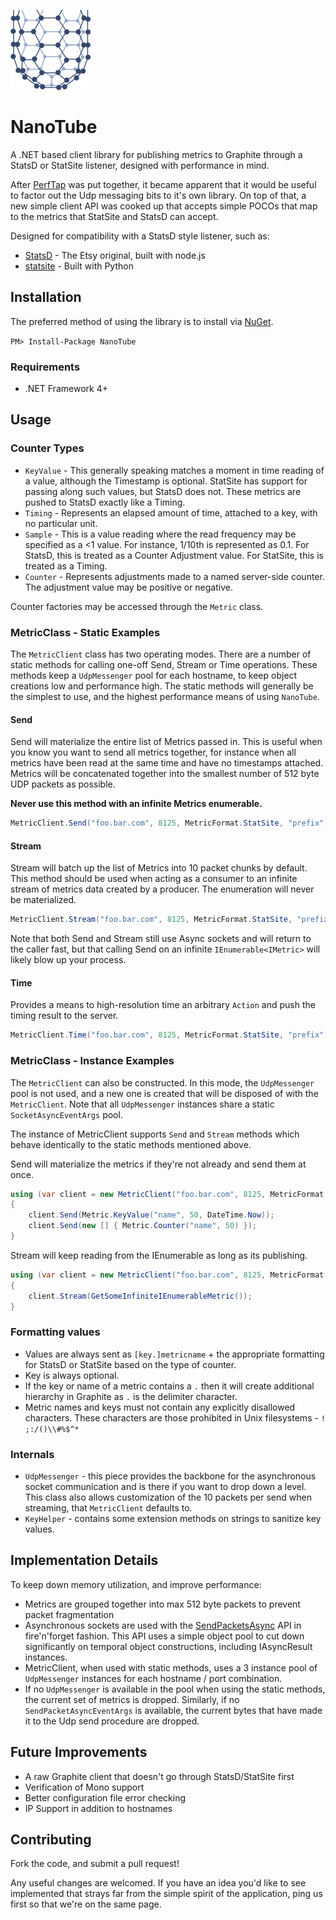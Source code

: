 ![Logo](https://github.com/EastPoint/NanoTube/raw/master/logo-128.png)
# NanoTube 
A .NET based client library for publishing metrics to Graphite through a StatsD or StatSite listener, designed with performance in mind.

After [PerfTap](https://github.com/EastPoint/PerfTap) was put together, it became apparent that it would be useful to factor out the Udp messaging bits to it's own library.  On top of that, a new simple client API was cooked up that accepts simple POCOs that map to the metrics that StatSite and StatsD can accept.

Designed for compatibility with a StatsD style listener, such as:

* [StatsD](https://github.com/etsy/statsd) - The Etsy original, built with node.js
* [statsite](https://github.com/kiip/statsite) - Built with Python

## Installation

The preferred method of using the library is to install via [NuGet](http://nuget.org).

<div><p><code>PM&gt; Install-Package NanoTube</code></p></div>

### Requirements

* .NET Framework 4+

## Usage

### Counter Types

* `KeyValue` - This generally speaking matches a moment in time reading of a value, although the Timestamp is optional.  StatSite has support for passing along such values, but StatsD does not.  These metrics are pushed to StatsD exactly like a Timing.
* `Timing` - Represents an elapsed amount of time, attached to a key, with no particular unit.  
* `Sample` - This is a value reading where the read frequency may be specified as a <1 value.  For instance, 1/10th is represented as 0.1.  For StatsD, this is treated as a Counter Adjustment value.  For StatSite, this is treated as a Timing.
* `Counter` - Represents adjustments made to a named server-side counter.  The adjustment value may be positive or negative.

Counter factories may be accessed through the `Metric` class.


### MetricClass - Static Examples

The `MetricClient` class has two operating modes.  There are a number of static methods for calling one-off Send, Stream or Time operations.  These methods keep a `UdpMessenger` pool for each hostname, to keep object creations low and performance high.  The static methods will generally be the simplest to use, and the highest performance means of using `NanoTube`.


#### Send
Send will materialize the entire list of Metrics passed in.  This is useful when you know you want to send all metrics together, for instance when all metrics have been read at the same time and have no timestamps attached.  Metrics will be concatenated together into the smallest number of 512 byte UDP packets as possible.

**Never use this method with an infinite Metrics enumerable.**

```csharp
MetricClient.Send("foo.bar.com", 8125, MetricFormat.StatSite, "prefix", new [] { Metric.Counter("name", 50) })
```

#### Stream
Stream will batch up the list of Metrics into 10 packet chunks by default.  This method should be used when acting as a consumer to an infinite stream of metrics data created by a producer.  The enumeration will never be materialized.

```csharp
MetricClient.Stream("foo.bar.com", 8125, MetricFormat.StatSite, "prefix", GetSomeInfiniteIEnumerableMetric())
```

Note that both Send and Stream still use Async sockets and will return to the caller fast, but that calling Send on an infinite ```IEnumerable<IMetric>``` will likely blow up your process.

#### Time
Provides a means to high-resolution time an arbitrary `Action` and push the timing result to the server.

```csharp
MetricClient.Time("foo.bar.com", 8125, MetricFormat.StatSite, "prefix", () => { Thread.Sleep(1); });
```

### MetricClass - Instance Examples

The `MetricClient` can also be constructed.  In this mode, the `UdpMessenger` pool is not used, and a new one is created that will be disposed of with the `MetricClient`.  Note that all `UdpMessenger` instances share a static `SocketAsyncEventArgs` pool.

The instance of MetricClient supports `Send` and `Stream` methods which behave identically to the static methods mentioned above.

Send will materialize the metrics if they're not already and send them at once.

```csharp
using (var client = new MetricClient("foo.bar.com", 8125, MetricFormat.StatSite, "prefix"))
{
	client.Send(Metric.KeyValue("name", 50, DateTime.Now));
	client.Send(new [] { Metric.Counter("name", 50) });
}
```

Stream will keep reading from the IEnumerable as long as its publishing.

```csharp
using (var client = new MetricClient("foo.bar.com", 8125, MetricFormat.StatSite, "prefix"))
{
	client.Stream(GetSomeInfiniteIEnumerableMetric());
}
```

### Formatting values

* Values are always sent as `[key.]metricname` + the appropriate formatting for StatsD or StatSite based on the type of counter.  
* Key is always optional.  
* If the key or name of a metric contains a `.` then it will create additional hierarchy in Graphite as `.` is the delimiter character.
* Metric names and keys must not contain any explicitly disallowed characters.  These characters are those prohibited in Unix filesystems - `! ;:/()\\#%$^*`

### Internals

* `UdpMessenger` - this piece provides the backbone for the asynchronous socket communication and is there if you want to drop down a level.  This class also allows customization of the 10 packets per send when streaming, that `MetricClient` defaults to.
* `KeyHelper` - contains some extension methods on strings to sanitize key values.

## Implementation Details

To keep down memory utilization, and improve performance:

* Metrics are grouped together into max 512 byte packets to prevent packet fragmentation
* Asynchronous sockets are used with the [SendPacketsAsync](http://msdn.microsoft.com/en-us/library/system.net.sockets.socket.sendpacketsasync.aspx) API in fire'n'forget fashion.  This API uses a simple object pool to cut down significantly on temporal object constructions, including IAsyncResult instances.
* MetricClient, when used with static methods, uses a 3 instance pool of `UdpMessenger` instances for each hostname / port combination.
* If no `UdpMessenger` is available in the pool when using the static methods, the current set of metrics is dropped.  Similarly, if no `SendPacketAsyncEventArgs` is available, the current bytes that have made it to the Udp send procedure are dropped.

## Future Improvements

* A raw Graphite client that doesn't go through StatsD/StatSite first
* Verification of Mono support
* Better configuration file error checking
* IP Support in addition to hostnames

## Contributing

Fork the code, and submit a pull request!  

Any useful changes are welcomed.  If you have an idea you'd like to see implemented that strays far from the simple spirit of the application, ping us first so that we're on the same page.